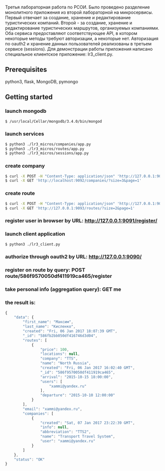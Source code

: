 Третья лабораторная работа по РСОИ. Было проведено разделение монолитного приложения из второй лабораторной на микросервисы.
Первый отвечает за создание, хранение и редактирование туристических компаний. Второй - за создание, хранение и редактирование туристических маршрутов, организуемых компаниями.
Оба сервиса предоставляют соответствующее API, в котором некоторые методы требуют авторизации, а некоторые нет.
Авторизация по oauth2 и хранение данных пользователей реализованы в третьем сервисе (sessions).
Для демонстрации работы приложения написано специальное клиентское приложение: lr3_client.py.

## Prerequisites
python3, flask, MongoDB, pymongo

## Getting started

### launch mongodb
```sh
$ /usr/local/Cellar/mongodb/3.4.0/bin/mongod
```

### launch services
```sh
$ python3 ./lr3_micros/companies/app.py
$ python3 ./lr3_micros/routes/app.py
$ python3 ./lr3_micros/sessions/app.py
```

### create company
```sh
$ curl -X POST -H "Content-Type: application/json" 'http://127.0.0.1:9092/company/' -d '{"abbreviation": "TTS", "name": "Transport Travel System", "info": null, "user": "xammi@yandex.ru"}'
$ curl -X GET 'http://localhost:9092/companies/?size=3&page=1'
```

### create route
```sh
$ curl -X POST -H "Content-Type: application/json" 'http://127.0.0.1:9093/route/' -d '{"name": "North Russia", "departure": "2015-10-10 12:00:00", "arrival": "2015-10-15 18:00:00", "price": 100, "company": "TTS"}'
$ curl -X GET 'http://127.0.0.1:9093/routes/?size=2&page=1'
```

### register user in browser by URL: http://127.0.0.1:9091/register/

### launch client application
```sh
$ python3 ./lr3_client.py
```

### authorize through oauth2 by URL: http://127.0.0.1:9090/
### register on route by query: POST route/586f9570050df411919ca465/register
### take personal info (aggregation query): GET me

### the result is:
```js
{
    "data": {
        "first_name": "Максим",
        "last_name": "Кисленко",
        "created": "Fri, 06 Jan 2017 18:07:39 GMT",
        "_id": "586fb2bb050df416746d3d04",
        "routes": [
            {
                "price": 100,
                "locations": null,
                "company": "TTS",
                "name": "North Russia",
                "created": "Fri, 06 Jan 2017 16:02:40 GMT",
                "_id": "586f9570050df411919ca465",
                "arrival": "2015-10-15 18:00:00",
                "users": [
                    "xammi@yandex.ru"
                ],
                "departure": "2015-10-10 12:00:00"
            }
        ],
        "email": "xammi@yandex.ru",
        "companies": [
            {
                "created": "Sat, 07 Jan 2017 23:22:39 GMT",
                "info": null,
                "abbreviation": "TTS2",
                "name": "Transport Travel System",
                "user": "xammi@yandex.ru"
            }
        ]
    },
    "status": "OK"
}
```